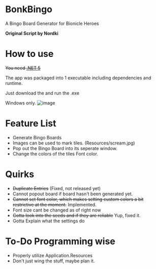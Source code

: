 # BonkBingo
A Bingo Board Generator for Bionicle Heroes


**Original Script by Nordki**

# How to use
~~You need [.NET 5](https://dotnet.microsoft.com/en-us/download/dotnet/5.0)~~


The app was packaged into 1 executable including dependencies and runtime.


Just download the and run the .exe


Windows only.
![image](https://user-images.githubusercontent.com/43097509/157955219-13a5be59-f1d3-44b0-b56a-40129b9588d2.png)

# Feature List
- Generate Bingo Boards
- Images can be used to mark tiles. (Resources/scream.jpg)
- Pop out the Bingo Board into its seperate window.
- Change the colors of the tiles Font color.


# Quirks
- ~~Duplicate Entries~~ (Fixed, not released yet)
- Cannot popout board if board hasn't been generated yet.
- ~~Cannot set font color, which makes setting custom colors a bit restrictive at the moment.~~ Implemented.
- Font size cant be changed as of right now
- ~~Gotta look into the seeds and if they are reliable~~ Yup, fixed it.
- Gotta Explain what the settings do 

# To-Do Programming wise
- Properly utilize Application.Resources
- Don't just wing the stuff, maybe plan it.
